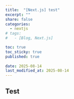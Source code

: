 ```yaml
---
title:  "[Next.js] test"
excerpt: ""
share: false
categories:
  - nextjs
# tags:
#   - [Blog, Next.js]

toc: true
toc_sticky: true
published: true
 
date: 2025-08-14
last_modified_at: 2025-08-14
---
```

## Test
